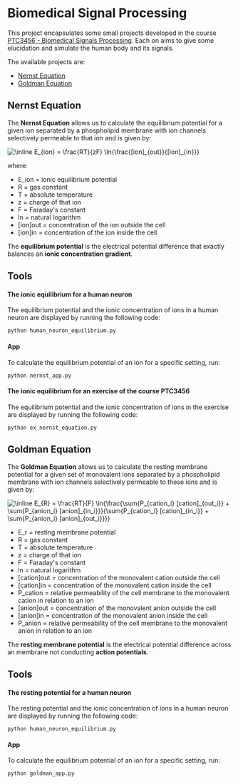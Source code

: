 # Biomedical Signal Processing

This project encapsulates some small projects developed in the course [PTC3456 - Biomedical Signals Processing](https://uspdigital.usp.br/jupiterweb/obterDisciplina?nomdis=&sgldis=PTC3456). Each on aims to give some elucidation and simulate the human body and its signals.

The available projects are:

- [Nernst Equation](https://github.com/gabrielriqu3ti/biomedical_signal_processing/wiki/Nernst-Equation)
- [Goldman Equation](https://github.com/gabrielriqu3ti/biomedical_signal_processing/wiki/Goldman-Equation)

## Nernst Equation

The **Nernst Equation** allows us to calculate the equilibrium potential for a given ion separated by a phospholipid membrane with ion channels selectively permeable to that ion and is given by:

<img src="https://latex.codecogs.com/svg.image?\inline&space;E_{ion}&space;=&space;\frac{RT}{zF}&space;\ln{\frac{[ion]_{out}}{[ion]_{in}}}" title="\inline E_{ion} = \frac{RT}{zF} \ln{\frac{[ion]_{out}}{[ion]_{in}}}" />

where:

- E_ion     = ionic equilibrium potential
- R         = gas constant
- T         = absolute temperature
- z         = charge of that ion
- F         = Faraday's constant
- ln        = natural logarithm
- [ion]out  = concentration of the ion outside the cell
- [ion]in   = concentration of the ion inside the cell

The **equilibrium potential** is the electrical potential difference that exactly balances an **ionic concentration gradient**.

## Tools

#### The ionic equilibrium for a human neuron

The equilibrium potential and the ionic concentration of ions in a human neuron are displayed by running the following code:

```
python human_neuron_equilibrium.py
```

#### App

To calculate the equilibrium potential of an ion for a specific setting, run:

```
python nernst_app.py
```

#### The ionic equilibrium for an exercise of the course PTC3456

The equilibrium potential and the ionic concentration of ions in the exercise are displayed by running the following code:

```
python ex_nernst_equation.py
```

## Goldman Equation

The **Goldman Equation** allows us to calculate the resting membrane potential for a given set of monovalent ions separated by a phospholipid membrane with ion channels selectively permeable to these ions and is given by:

<img src="https://latex.codecogs.com/svg.image?\inline&space;E_{R}&space;=&space;\frac{RT}{F}&space;\ln{\frac{\sum{P_{cation_i}&space;[cation]_{out_i}}&space;&plus;&space;\sum{P_{anion_i}&space;[anion]_{in_i}}}{\sum{P_{cation_i}&space;[cation]_{in_i}}&space;&plus;&space;\sum{P_{anion_i}&space;[anion]_{out_i}}}}" title="\inline E_{R} = \frac{RT}{F} \ln{\frac{\sum{P_{cation_i} [cation]_{out_i}} + \sum{P_{anion_i} [anion]_{in_i}}}{\sum{P_{cation_i} [cation]_{in_i}} + \sum{P_{anion_i} [anion]_{out_i}}}}" />

- E_r          = resting membrane potential
- R            = gas constant
- T            = absolute temperature
- z            = charge of that ion
- F            = Faraday's constant
- ln           = natural logarithm
- [cation]out  = concentration of the monovalent cation outside the cell
- [cation]in   = concentration of the monovalent cation inside the cell
- P_cation     = relative permeability of the cell membrane to the monovalent cation in relation to an ion
- [anion]out   = concentration of the monovalent anion outside the cell
- [anion]in    = concentration of the monovalent anion inside the cell
- P_anion      = relative permeability of the cell membrane to the monovalent anion in relation to an ion

The **resting membrane potential** is the electrical potential difference across an membrane not conducting **action potentials**.

## Tools

#### The resting potential for a human neuron

The resting potential and the ionic concentration of ions in a human neuron are displayed by running the following code:

```
python human_neuron_equilibrium.py
```

#### App

To calculate the equilibrium potential of an ion for a specific setting, run:

```
python goldman_app.py
```
